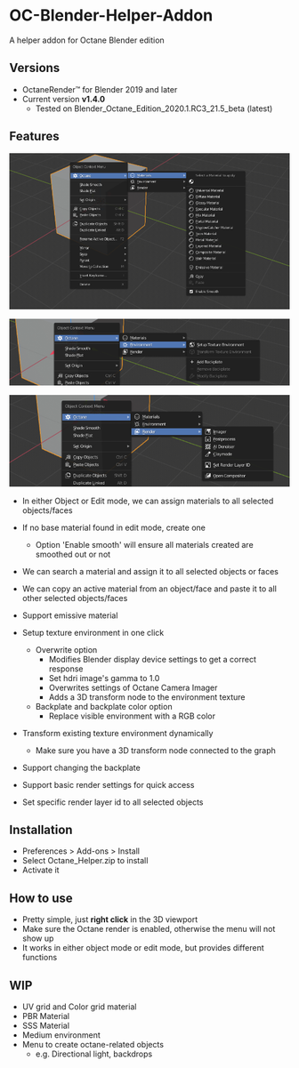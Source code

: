 # OC-Blender-Helper-Addon
A helper addon for Octane Blender edition

## Versions

* OctaneRender™ for Blender 2019 and later
* Current version **v1.4.0**
  * Tested on Blender_Octane_Edition_2020.1.RC3_21.5_beta (latest)

## Features

![image-20200423154956301](README.assets/image-20200423154956301.png)

![image-20200423155011062](README.assets/image-20200423155011062.png)

![image-20200423155027862](README.assets/image-20200423155027862.png)

* In either Object or Edit mode, we can assign materials to all selected objects/faces
* If no base material found in edit mode, create one
  * Option 'Enable smooth' will ensure all materials created are smoothed out or not
* We can search a material and assign it to all selected objects or faces
* We can copy an active material from an object/face and paste it to all other selected objects/faces
* Support emissive material

* Setup texture environment in one click

  * Overwrite option
    * Modifies Blender display device settings to get a correct response
    * Set hdri image's gamma to 1.0
    * Overwrites settings of Octane Camera Imager
    * Adds a 3D transform node to the environment texture
  * Backplate and backplate color option
    * Replace visible environment with a RGB color

* Transform existing texture environment dynamically

  * Make sure you have a 3D transform node connected to the graph

* Support changing the backplate
* Support basic render settings for quick access
* Set specific render layer id to all selected objects

## Installation

* Preferences > Add-ons > Install
* Select Octane_Helper.zip to install
* Activate it

## How to use

* Pretty simple, just **right click** in the 3D viewport
* Make sure the Octane render is enabled, otherwise the menu will not show up
* It works in either object mode or edit mode, but provides different functions

## WIP

* UV grid and Color grid material
* PBR Material
* SSS Material
* Medium environment
* Menu to create octane-related objects 
  * e.g. Directional light, backdrops
